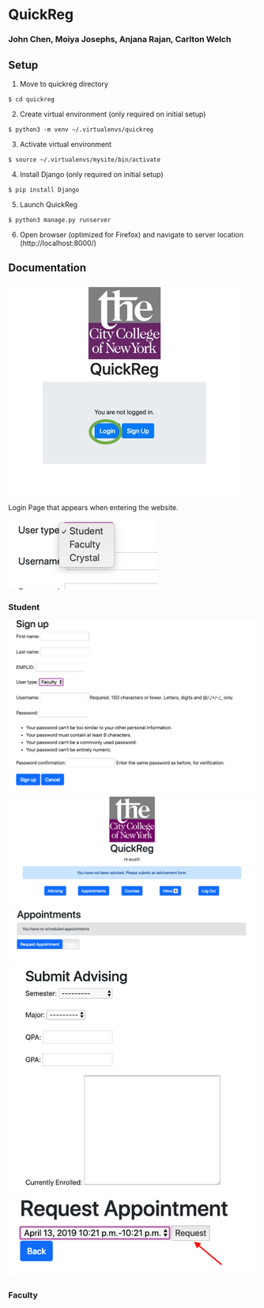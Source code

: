 # QuickReg

### John Chen, Moiya Josephs, Anjana Rajan, Carlton Welch

## Setup

1. Move to quickreg directory
```
$ cd quickreg
```
2. Create virtual environment (only required on initial setup)
```
$ python3 -m venv ~/.virtualenvs/quickreg
```
3. Activate virtual environment
```
$ source ~/.virtualenvs/mysite/bin/activate
```
4. Install Django (only required on initial setup)
```
$ pip install Django
```
5. Launch QuickReg
```
$ python3 manage.py runserver
```
6. Open browser (optimized for Firefox) and navigate to server location (http://localhost:8000/)

## Documentation
![Login](aa2/pics/Login_picture.jpg "Login Page that appears when entering the website.")

Login Page that appears when entering the website.

![User Types](aa2/pics/user_types.png "User Types")
### Student
![Sign Up](aa2/pics/sign_up_pg.png "Sign up page that appears when entering the website.")
![Student Home](aa2/pics/student_home.png "Student Home")
![Student_appointments](aa2/pics/student_appointments.png "Student Appointment")
![Advising Form](aa2/pics/advising_form.png "Student Advising Form")
![Request Appointments](aa2/pics/request_appointments.png "Student Request Appointment")


### Faculty


